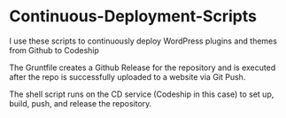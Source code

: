 # Continuous-Deployment-Scripts
I use these scripts to continuously deploy WordPress plugins and themes from Github to Codeship

The Gruntfile creates a Github Release for the repository and is executed after the repo is successfully uploaded to a website via Git Push.

The shell script runs on the CD service (Codeship in this case) to set up, build, push, and release the repository.
